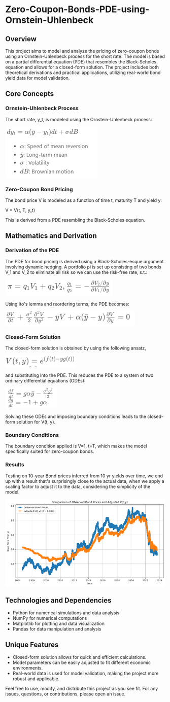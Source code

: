 # Zero-Coupon-Bonds-PDE-using-Ornstein-Uhlenbeck

## Overview

This project aims to model and analyze the pricing of zero-coupon bonds using an Ornstein-Uhlenbeck process for the short rate. The model is based on a partial differential equation (PDE) that resembles the Black-Scholes equation and allows for a closed-form solution. The project includes both theoretical derivations and practical applications, utilizing real-world bond yield data for model validation.

## Core Concepts

### Ornstein-Uhlenbeck Process

The short rate, y_t, is modeled using the Ornstein-Uhlenbeck process:

<img src="\images\orn.png">

### Zero-Coupon Bond Pricing

The bond price V is modeled as a function of time t, maturity T and yield y:

V = V(t, T, y_t)

This is derived from a PDE resembling the Black-Scholes equation.

## Mathematics and Derivation

### Derivation of the PDE

The PDE for bond pricing is derived using a Black-Scholes-esque argument involving dynamic hedging. A portfolio pi is set up consisting of two bonds V_1 and V_2 to eliminate all risk so we can use the risk-free rate, s.t.:

<img src="\images\dynamic.png">

Using Ito's lemma and reordering terms, the PDE becomes:

<img src="\images\pde.png">

### Closed-Form Solution

The closed-form solution is obtained by using the following ansatz,

<img src="\images\ansatz.png">

and substituting into the PDE. This reduces the PDE to a system of two ordinary differential equations (ODEs):

<img src="\images\system.png">

Solving these ODEs and imposing boundary conditions leads to the closed-form solution for V(t, y).

### Boundary Conditions

The boundary condition applied is V=1, t=T, which makes the model specifically suited for zero-coupon bonds.

### Results

Testing on 10-year Bond prices inferred from 10 yr yields over time, we end up with a result that's surprisingly close to the actual data, when we apply a scaling factor to adjust it to the data, considering the simplicity of the model.

<img src="\images\output.png">

## Technologies and Dependencies

- Python for numerical simulations and data analysis
- NumPy for numerical computations
- Matplotlib for plotting and data visualization
- Pandas for data manipulation and analysis

## Unique Features

- Closed-form solution allows for quick and efficient calculations.
- Model parameters can be easily adjusted to fit different economic environments.
- Real-world data is used for model validation, making the project more robust and applicable.


Feel free to use, modify, and distribute this project as you see fit. For any issues, questions, or contributions, please open an issue.
